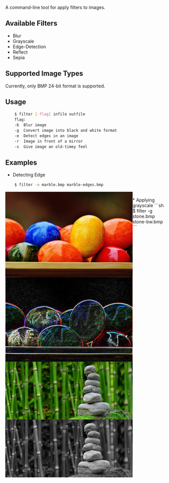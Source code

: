 A command-line tool for apply filters to images. 

## Available Filters
* Blur
* Grayscale
* Edge-Detection
* Reflect
* Sepia

## Supported Image Types
Currently, only BMP 24-bit format is supported.

## Usage
```sh
    $ filter [-flag] infile outfile
    flag:
    -b  Blur image
    -g  Convert image into black and white format
    -e  Detect edges in an image
    -r  Image in front of a mirror
    -s  Give image an old-timey feel
```

## Examples
* Detecting Edge
```sh
    $ filter -e marble.bmp marble-edges.bmp
```
<p align="center">
  <img src="./images/marble.bmp" alt="edge-detaction image" width="400" style="float:left;">
  <img src="./images/marble-edges.bmp" alt="edge filter applied example" width="400" style="float:left;"> 
</p>

<br>
* Applying grayscale
```sh
    $ filter -g stone.bmp stone-bw.bmp
```
<p align="center">
  <img src="./images/stone.bmp" alt="Before grayscale image" width="400" style="float:left;">
  <img src="./images/stone-bw.bmp" alt="grayscaled image" width="400" style="float:left;"> 
</p>
